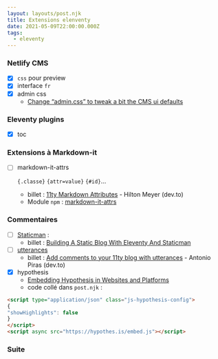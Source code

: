 ```yaml
---
layout: layouts/post.njk
title: Extensions elenventy
date: 2021-05-09T22:00:00.000Z
tags:
  - eleventy
---
```


### Netlify CMS

- [x] `css` pour preview
- [x] interface `fr`
- [x] admin css
  - [Change “admin.css” to tweak a bit the CMS ui defaults](https://answers.netlify.com/t/change-admin-css-to-tweak-a-bit-the-cms-ui-defaults/17835)

### Eleventy plugins

- [x] toc

### Extensions à Markdown-it

- [ ] markdown-it-attrs 
  
  `{.classe}` `{attr=value}` `{#id}`...

  - billet : [11ty Markdown Attributes](https://dev.to/iarehilton/11ty-markdown-attributes-2dl3) - Hilton Meyer (dev.to)
  - Module `npm` : [markdown-it-attrs](https://www.npmjs.com/package/markdown-it-attrs)

### Commentaires

- [ ] [Staticman](https://staticman.net) : 
  - billet : [Building A Static Blog With Eleventy And Staticman](https://kabardinovd.com/posts/eleventy-staticman/)
- [ ] [utterances](https://utteranc.es/)
  - billet : [Add comments to your 11ty blog with utterances](https://dev.to/antopiras89/add-comments-to-your-static-blog-with-utterances-3jao) - Antonio Piras (dev.to)
- [x] hypothesis
  - [Embedding Hypothesis in Websites and Platforms](https://web.hypothes.is/help/embedding-hypothesis-in-websites-and-platforms/)
  - code collé dans `post.njk` :
  
```html
<script type="application/json" class="js-hypothesis-config">
{
"showHighlights": false
}
</script>
<script async src="https://hypothes.is/embed.js"></script>
```

### Suite